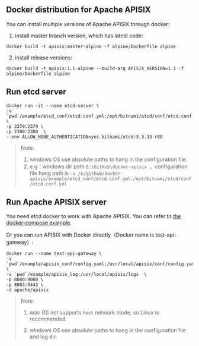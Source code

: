 ## Docker distribution for Apache APISIX

You can install multiple versions of Apache APISIX through docker:

1. install master branch version, which has latest code:
```
docker build -t apisix:master-alpine -f alpine/Dockerfile alpine
```

2. install release versions:
```
docker build -t apisix:1.1-alpine --build-arg APISIX_VERSION=1.1 -f alpine/Dockerfile alpine
```

## Run etcd server

```
docker run -it --name etcd-server \
-v `pwd`/example/etcd_conf/etcd.conf.yml:/opt/bitnami/etcd/conf/etcd.conf.yml \
-p 2379:2379 \
-p 2380:2380  \
--env ALLOW_NONE_AUTHENTICATION=yes bitnami/etcd:3.3.13-r80
```

> Note:
>
> 1. windows OS use absolute paths to hang in the configuration file.
> 2. e.g：windows dir path `E:\GitHub\docker-apisix `，configuration  file hang path is `-v /e/github/docker-apisix/example/etcd_conf/etcd.conf.yml:/opt/bitnami/etcd/conf/etcd.conf.yml`

## Run Apache APISIX server

You need etcd docker to work with Apache APISIX. You can refer to [the docker-compose example](example/README.md).

Or you can run APISIX with Docker directly（Docker name is test-api-gateway）:
```
docker run --name test-api-gateway \
-v `pwd`/example/apisix_conf/config.yaml:/usr/local/apisix/conf/config.yaml \
-v `pwd`/example/apisix_log:/usr/local/apisix/logs  \
-p 8080:9080 \
-p 8083:9443 \
-d apache/apisix
```

> Note:
>
> 1. mac OS not supports `host` network mode, so Linux is recommended.
>
> 2. windows OS use absolute paths to hang in the configuration file and log dir.
>
